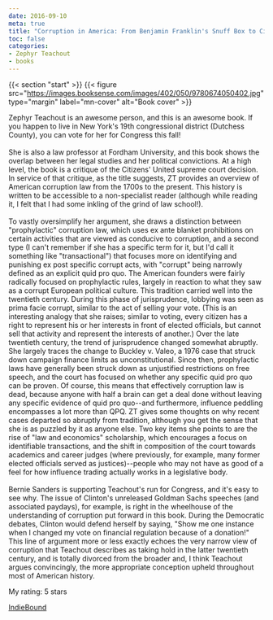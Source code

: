 ```yaml
---
date: 2016-09-10
meta: true
title: "Corruption in America: From Benjamin Franklin's Snuff Box to Citizens United"
toc: false
categories:
- Zephyr Teachout
- books
---
```


{{< section "start" >}}
{{< figure src="https://images.booksense.com/images/402/050/9780674050402.jpg" type="margin" label="mn-cover" alt="Book cover" >}}

Zephyr Teachout is an awesome person, and this is an awesome book. If you happen to live in New York's 19th congressional district (Dutchess County), you can vote for her for Congress this fall!<br /><br />She is also a law professor at Fordham University, and this book shows the overlap between her legal studies and her political convictions. At a high level, the book is a critique of the Citizens' United supreme court decision. In service of that critique, as the title suggests, ZT provides an overview of American corruption law from the 1700s to the present. This history is written to be accessible to a non-specialist reader (although while reading it, I felt that I had some inkling of the grind of law school!). <br /><br />To vastly oversimplify her argument, she draws a distinction between "prophylactic" corruption law, which uses ex ante blanket prohibitions on certain activities that are viewed as conducive to corruption, and a second type (I can't remember if she has a specific term for it, but I'd call it something like "transactional") that focuses more on identifying and punishing ex post specific corrupt acts, with "corrupt" being narrowly defined as an explicit quid pro quo. The American founders were fairly radically focused on prophylactic rules, largely in reaction to what they saw as a corrupt European political culture. This tradition carried well into the twentieth century. During this phase of jurisprudence, lobbying was seen as prima facie corrupt, similar to the act of selling your vote. (This is an interesting analogy that she raises; similar to voting, every citizen has a right to represent his or her interests in front of elected officials, but cannot sell that activity and represent the interests of another.) Over the late twentieth century, the trend of jurisprudence changed somewhat abruptly. She largely traces the change to Buckley v. Valeo, a 1976 case that struck down campaign finance limits as unconstitutional. Since then, prophylactic laws have generally been struck down as unjustified restrictions on free speech, and the court has focused on whether any specific quid pro quo can be proven. Of course, this means that effectively corruption law is dead, because anyone with half a brain can get a deal done without leaving any specific evidence of quid pro quo--and furthermore, influence peddling encompasses a lot more than QPQ. ZT gives some thoughts on why recent cases departed so abruptly from tradition, although you get the sense that she is as puzzled by it as anyone else. Two key items she points to are the rise of "law and economics" scholarship, which encourages a focus on identifiable transactions, and the shift in composition of the court towards academics and career judges (where previously, for example, many former elected officials served as justices)--people who may not have as good of a feel for how influence trading actually works in a legislative body.<br /><br />Bernie Sanders is supporting Teachout's run for Congress, and it's easy to see why. The issue of Clinton's unreleased Goldman Sachs speeches (and associated paydays), for example, is right in the wheelhouse of the understanding of corruption put forward in this book. During the Democratic debates, Clinton would defend herself by saying, "Show me one instance when I changed my vote on financial regulation because of a donation!" This line of argument more or less exactly echoes the very narrow view of corruption that Teachout describes as taking hold in the latter twentieth century, and is totally divorced from the broader and, I think Teachout argues convincingly, the more appropriate conception upheld throughout most of American history.

My rating: 5 stars  

[IndieBound](https://www.indiebound.org/book/9780674050402)
